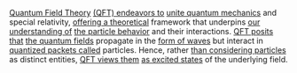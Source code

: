 
[Quantum Field Theory](1/3/1/1/2/2/.Quantum%20Field%20Theory) [(QFT) endeavors to](1/3/1/1/2/2/.Quantum%20Field%20Theory) [unite quantum mechanics](1/3/1/1/2/3/.Superposition) and special relativity, [offering a theoretical](2/2/3/1/2/.Hypothetical%20Reasoning) framework that underpins [our understanding of](2/2/3/2/2/2/.Understanding%20and%20Explanation) [the particle behavior](1/3/1/1/2/2/_Field-Particle) and their interactions. [QFT posits that](1/3/1/1/2/2/.Quantum%20Field%20Theory) [the quantum fields](1/3/1/1/2/2/.Quantum%20Field%20Theory) propagate in the [form of waves](1/3/1/1/1/2/1/2/.Light%20Waves) but interact in [quantized packets called](1/2/1/2/2/2/1/.Quantum%20Fluctuations) particles. Hence, rather [than considering particles](1/3/1/2/1/1/.Subatomic%20Particles) as distinct entities, [QFT views them](1/3/1/1/2/2/.Quantum%20Field%20Theory) [as excited states](2/1/3/2/3/3/.Excitement) of the underlying field.

